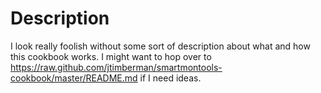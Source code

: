 Description
===========

I look really foolish without some sort of description about what and how this
cookbook works. I might want to hop over to
https://raw.github.com/jtimberman/smartmontools-cookbook/master/README.md
if I need ideas.

